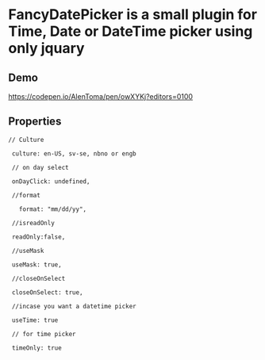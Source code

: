 # FancyDatePicker is a small plugin for Time, Date or DateTime picker using only jquary

## Demo

https://codepen.io/AlenToma/pen/owXYKj?editors=0100

## Properties
```
// Culture
 
 culture: en-US, sv-se, nbno or engb
 
 // on day select
 
 onDayClick: undefined,
 
 //format
 
   format: "mm/dd/yy",
	 
 //isreadOnly
 
 readOnly:false,
 
 //useMask
 
 useMask: true,
 
 //closeOnSelect
 
 closeOnSelect: true,
 
 //incase you want a datetime picker
 
 useTime: true
 
 // for time picker
 
 timeOnly: true
 ```
